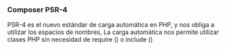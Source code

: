 ### Composer PSR-4

PSR-4 es el nuevo estándar de carga automática en PHP, y nos obliga a utilizar los espacios
de nombres, La carga automática nos permite utilizar clases PHP sin necesidad de require () o include ()